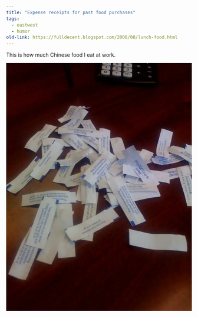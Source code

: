 ```yaml
---
title: "Expense receipts for past food purchases"
tags:
  - eastwest
  - humor
old-link: https://fulldecent.blogspot.com/2008/08/lunch-food.html
---
```


This is how much Chinese food I eat at work.

![Receipts](/assets/images/2008-08-07-lunch-food-receipts.webp)
